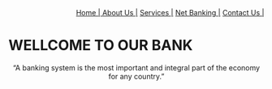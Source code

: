 <html>
<head>
  <div align="right"><a href='Home.html'>Home |
    <a href='Aboutas.html'>About Us |</a>
    <a href='Services.html'>Services |</a>
    <a href='Netbanking.html'>Net Banking |</a>
    <a href='Contactus.html'>Contact Us |</a
    </div>
 
</head>
<body>
<h1 align="left">WELLCOME TO OUR BANK</h1>
<p align ="center">“A banking system is the most important and integral part of the economy for any country.”</p>
</body>
</html>
